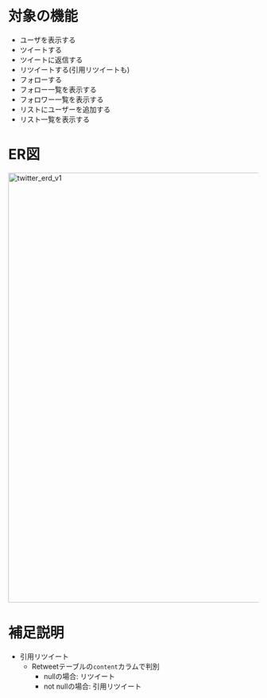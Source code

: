 # 対象の機能

- ユーザを表示する
- ツイートする
- ツイートに返信する
- リツイートする(引用リツイートも)
- フォローする
- フォロー一覧を表示する
- フォロワー一覧を表示する
- リストにユーザーを追加する
- リスト一覧を表示する

# ER図
<img width="865" alt="twitter_erd_v1" src="https://user-images.githubusercontent.com/65857152/202978254-8aba20c5-f1b5-4156-9495-fbb1c55f45c7.png">

# 補足説明

- 引用リツイート
  - Retweetテーブルの`content`カラムで判別
    - nullの場合: リツイート
    - not nullの場合: 引用リツイート
